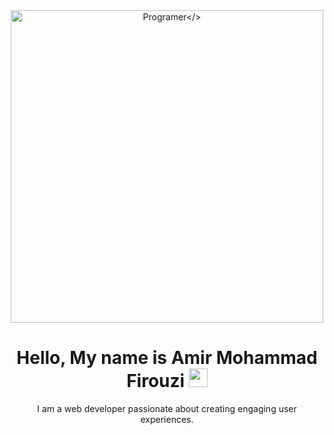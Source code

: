 <div align="center">
    <!-- Gif -->
    <img src="https://media4.giphy.com/media/3kPDmoWdBpQPNhCnUG/giphy.gif" width="500" alt="Programer</>" />
    <!-- Name -->
    <h1>
        Hello, My name is Amir Mohammad Firouzi
        <img src="https://media.giphy.com/media/hvRJCLFzcasrR4ia7z/giphy.gif" width="30px" />
    </h1>
    <!-- Line -->
    <!-- Sentence about me -->
    <p font-size="1.2em" color="#555">I am a web developer passionate about creating engaging user experiences.
    </p>
</div>

